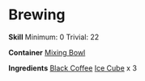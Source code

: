 <!-- TITLE: Iced Black Coffee -->
<!-- SUBTITLE: A quick summary of Iced Black Coffee -->

# Brewing
**Skill**
Minimum: 0
Trivial: 22

**Container**
[Mixing Bowl](mixing-bowl)

**Ingredients**
[Black Coffee](black-coffee)
[Ice Cube](ice-cube) x 3